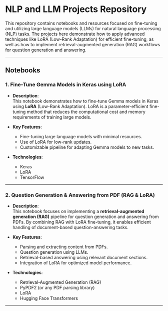 # NLP and LLM Projects Repository

This repository contains notebooks and resources focused on fine-tuning and utilizing large language models (LLMs) for natural language processing (NLP) tasks. The projects here demonstrate how to apply advanced techniques like LoRA (Low-Rank Adaptation) for efficient fine-tuning, as well as how to implement retrieval-augmented generation (RAG) workflows for question generation and answering.

---

## Notebooks

### 1. **Fine-Tune Gemma Models in Keras using LoRA**
- **Description**:  
  This notebook demonstrates how to fine-tune Gemma models in Keras using **LoRA** (Low-Rank Adaptation). LoRA is a parameter-efficient fine-tuning method that reduces the computational cost and memory requirements of training large models.
- **Key Features**:
  - Fine-tuning large language models with minimal resources.
  - Use of LoRA for low-rank updates.
  - Customizable pipeline for adapting Gemma models to new tasks.

- **Technologies**:
  - Keras
  - LoRA
  - TensorFlow

---

### 2. **Question Generation & Answering from PDF (RAG & LoRA)**
- **Description**:  
  This notebook focuses on implementing a **retrieval-augmented generation (RAG)** pipeline for question generation and answering from PDFs. By combining RAG with LoRA fine-tuning, it enables efficient handling of document-based question-answering tasks.
- **Key Features**:
  - Parsing and extracting content from PDFs.
  - Question generation using LLMs.
  - Retrieval-based answering using relevant document sections.
  - Integration of LoRA for optimized model performance.
  
- **Technologies**:
  - Retrieval-Augmented Generation (RAG)
  - PyPDF2 (or any PDF parsing library)
  - LoRA
  - Hugging Face Transformers

---

